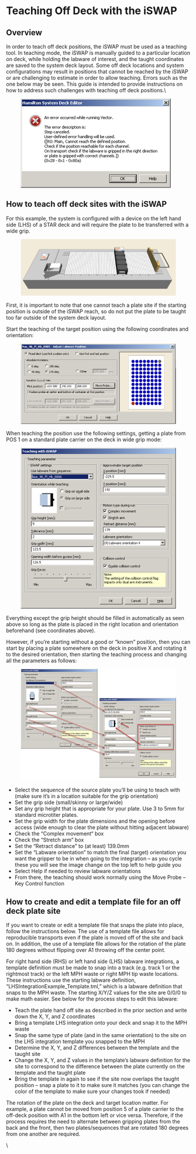 # Teaching Off Deck with the iSWAP

## Overview

In order to teach off deck positions, the iSWAP must be used as a teaching tool. In teaching mode, the iSWAP is manually guided to a particular location on deck, while holding the labware of interest, and the taught coordinates are saved to the system deck layout. Some off deck locations and system configurations may result in positions that cannot be reached by the iSWAP or are challenging to estimate in order to allow teaching. Errors such as the one below may be seen. This guide is intended to provide instructions on how to address such challenges with teaching off deck positions.\


<figure><img src="../../../.gitbook/assets/image (2) (1) (1) (1) (1).png" alt=""><figcaption></figcaption></figure>

## How to teach off deck sites with the iSWAP

For this example, the system is configured with a device on the left hand side (LHS) of a STAR deck and will require the plate to be transferred with a wide grip.

<figure><img src="../../../.gitbook/assets/image (1) (1) (1) (1) (1) (1).png" alt=""><figcaption></figcaption></figure>

First, it is important to note that one cannot teach a plate site if the starting position is outside of the iSWAP reach, so do not put the plate to be taught too far outside of the system deck layout.

Start the teaching of the target position using the following coordinates and orientation:

<figure><img src="../../../.gitbook/assets/image (2) (1) (1) (1) (1) (1).png" alt=""><figcaption></figcaption></figure>

When teaching the position use the following settings, getting a plate from POS 1 on a standard plate carrier on the deck in wide grip mode:

<figure><img src="../../../.gitbook/assets/image (3) (1) (1) (1).png" alt=""><figcaption></figcaption></figure>

Everything except the grip height should be filled in automatically as seen above so long as the plate is placed in the right location and orientation beforehand (see coordinates above).

However, if you’re starting without a good or “known” position, then you can start by placing a plate somewhere on the deck in positive X and rotating it to the desired orientation, then starting the teaching process and changing all the parameters as follows:

<figure><img src="../../../.gitbook/assets/image (4) (1) (1) (1).png" alt=""><figcaption></figcaption></figure>

* Select the sequence of the source plate you’ll be using to teach with (make sure it’s in a location suitable for the grip orientation)
* Set the grip side (small/skinny or large/wide)
* Set any grip height that is appropriate for your plate. Use 3 to 5mm for standard microtiter plates.
* Set the grip width for the plate dimensions and the opening before access (wide enough to clear the plate without hitting adjacent labware)
* Check the “Complex movement“ box
* Check the “Stretch arm” box
* Set the “Retract distance” to (at least) 139.0mm
* Set the “Labware orientation” to match the final (target) orientation you want the gripper to be in when going to the integration – as you cycle these you will see the image change on the top left to help guide you
* Select Help if needed to review labware orientations
* From there, the teaching should work normally using the Move Probe – Key Control function

## How to create and edit a template file for an off deck plate site

If you want to create or edit a template file that snaps the plate into place, follow the instructions below. The use of a template file allows for reproducible transports even if the plate is moved off of the site and back on. In addition, the use of a template file allows for the rotation of the plate 180 degrees without flipping over A1 throwing off the center point.

For right hand side (RHS) or left hand side (LHS) labware integrations, a template definition must be made to snap into a track (e.g. track 1 or the rightmost track) or the left MPH waste or right MPH tip waste locations. These instructions use the starting labware definition, “LHSIntegrationExample\_Template.tml,” which is a labware definition that snaps to the MPH waste. The starting X/Y/Z values for the site are 0/0/0 to make math easier. See below for the process steps to edit this labware:

* Teach the plate hand off site as described in the prior section and write down the X, Y, and Z coordinates
* Bring a template LHS integration onto your deck and snap it to the MPH waste
* Snap the same type of plate (and in the same orientation) to the site on the LHS integration template you snapped to the MPH
* Determine the X, Y, and Z differences between the template and the taught site
* Change the X, Y, and Z values in the template’s labware definition for the site to correspond to the difference between the plate currently on the template and the taught plate
* Bring the template in again to see if the site now overlaps the taught position – snap a plate to it to make sure it matches (you can change the color of the template to make sure your changes took if needed)

The rotation of the plate on the deck and target location matter. For example, a plate cannot be moved from position 5 of a plate carrier to the off-deck position with A1 in the bottom left or vice versa. Therefore, if the process requires the need to alternate between gripping plates from the back and the front, then two plates/sequences that are rotated 180 degrees from one another are required.

\

